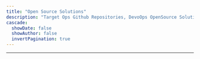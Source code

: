 ```yaml
---
title: "Open Source Solutions"
description: "Target Ops Github Repositories, DevoOps OpenSource Solution"
cascade:
  showDate: false
  showAuthor: false
  invertPagination: true
---
```


---
